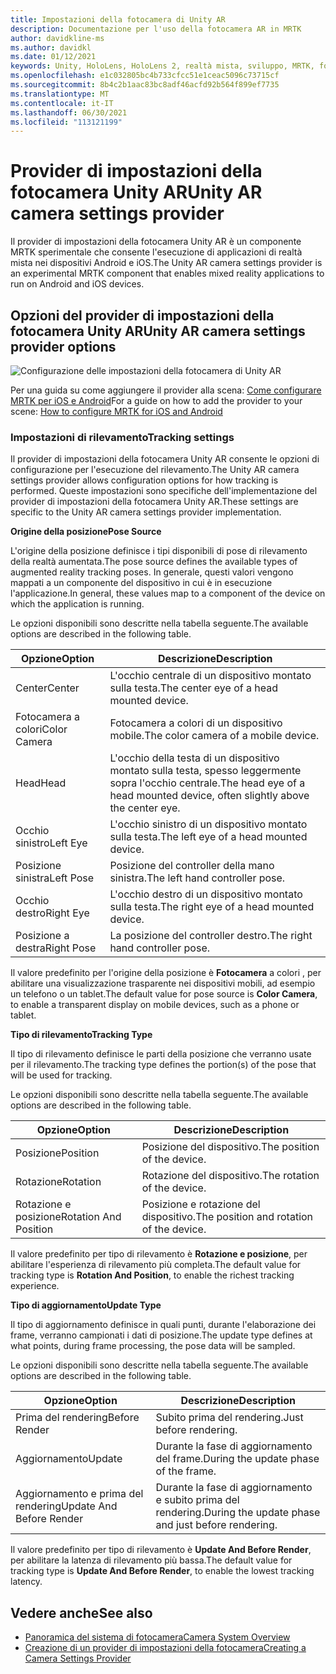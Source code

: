 ```yaml
---
title: Impostazioni della fotocamera di Unity AR
description: Documentazione per l'uso della fotocamera AR in MRTK
author: davidkline-ms
ms.author: davidkl
ms.date: 01/12/2021
keywords: Unity, HoloLens, HoloLens 2, realtà mista, sviluppo, MRTK, fotocamera AR,
ms.openlocfilehash: e1c032805bc4b733cfcc51e1ceac5096c73715cf
ms.sourcegitcommit: 8b4c2b1aac83bc8adf46acfd92b564f899ef7735
ms.translationtype: MT
ms.contentlocale: it-IT
ms.lasthandoff: 06/30/2021
ms.locfileid: "113121199"
---
```

# <a name="unity-ar-camera-settings-provider"></a><span data-ttu-id="5c0c0-104">Provider di impostazioni della fotocamera Unity AR</span><span class="sxs-lookup"><span data-stu-id="5c0c0-104">Unity AR camera settings provider</span></span>

<span data-ttu-id="5c0c0-105">Il provider di impostazioni della fotocamera Unity AR è un componente MRTK sperimentale che consente l'esecuzione di applicazioni di realtà mista nei dispositivi Android e iOS.</span><span class="sxs-lookup"><span data-stu-id="5c0c0-105">The Unity AR camera settings provider is an experimental MRTK component that enables mixed reality applications to run on Android and iOS devices.</span></span>

## <a name="unity-ar-camera-settings-provider-options"></a><span data-ttu-id="5c0c0-106">Opzioni del provider di impostazioni della fotocamera Unity AR</span><span class="sxs-lookup"><span data-stu-id="5c0c0-106">Unity AR camera settings provider options</span></span>

![Configurazione delle impostazioni della fotocamera di Unity AR](../images/camera-system/UnityArSettingsConfiguration.png)

<span data-ttu-id="5c0c0-108">Per una guida su come aggiungere il provider alla scena: [Come configurare MRTK per iOS e Android](../../supported-devices/using-ar-foundation.md)</span><span class="sxs-lookup"><span data-stu-id="5c0c0-108">For a guide on how to add the provider to your scene: [How to configure MRTK for iOS and Android](../../supported-devices/using-ar-foundation.md)</span></span>

### <a name="tracking-settings"></a><span data-ttu-id="5c0c0-109">Impostazioni di rilevamento</span><span class="sxs-lookup"><span data-stu-id="5c0c0-109">Tracking settings</span></span>

<span data-ttu-id="5c0c0-110">Il provider di impostazioni della fotocamera Unity AR consente le opzioni di configurazione per l'esecuzione del rilevamento.</span><span class="sxs-lookup"><span data-stu-id="5c0c0-110">The Unity AR camera settings provider allows configuration options for how tracking is performed.</span></span> <span data-ttu-id="5c0c0-111">Queste impostazioni sono specifiche dell'implementazione del provider di impostazioni della fotocamera Unity AR.</span><span class="sxs-lookup"><span data-stu-id="5c0c0-111">These settings are specific to the Unity AR camera settings provider implementation.</span></span>

<span data-ttu-id="5c0c0-112">**Origine della posizione**</span><span class="sxs-lookup"><span data-stu-id="5c0c0-112">**Pose Source**</span></span>

<span data-ttu-id="5c0c0-113">L'origine della posizione definisce i tipi disponibili di pose di rilevamento della realtà aumentata.</span><span class="sxs-lookup"><span data-stu-id="5c0c0-113">The pose source defines the available types of augmented reality tracking poses.</span></span> <span data-ttu-id="5c0c0-114">In generale, questi valori vengono mappati a un componente del dispositivo in cui è in esecuzione l'applicazione.</span><span class="sxs-lookup"><span data-stu-id="5c0c0-114">In general, these values map to a component of the device on which the application is running.</span></span>

<span data-ttu-id="5c0c0-115">Le opzioni disponibili sono descritte nella tabella seguente.</span><span class="sxs-lookup"><span data-stu-id="5c0c0-115">The available options are described in the following table.</span></span>

| <span data-ttu-id="5c0c0-116">Opzione</span><span class="sxs-lookup"><span data-stu-id="5c0c0-116">Option</span></span> | <span data-ttu-id="5c0c0-117">Descrizione</span><span class="sxs-lookup"><span data-stu-id="5c0c0-117">Description</span></span> |
| --- | --- |
| <span data-ttu-id="5c0c0-118">Center</span><span class="sxs-lookup"><span data-stu-id="5c0c0-118">Center</span></span> | <span data-ttu-id="5c0c0-119">L'occhio centrale di un dispositivo montato sulla testa.</span><span class="sxs-lookup"><span data-stu-id="5c0c0-119">The center eye of a head mounted device.</span></span> |
| <span data-ttu-id="5c0c0-120">Fotocamera a colori</span><span class="sxs-lookup"><span data-stu-id="5c0c0-120">Color Camera</span></span> | <span data-ttu-id="5c0c0-121">Fotocamera a colori di un dispositivo mobile.</span><span class="sxs-lookup"><span data-stu-id="5c0c0-121">The color camera of a mobile device.</span></span> |
| <span data-ttu-id="5c0c0-122">Head</span><span class="sxs-lookup"><span data-stu-id="5c0c0-122">Head</span></span> | <span data-ttu-id="5c0c0-123">L'occhio della testa di un dispositivo montato sulla testa, spesso leggermente sopra l'occhio centrale.</span><span class="sxs-lookup"><span data-stu-id="5c0c0-123">The head eye of a head mounted device, often slightly above the center eye.</span></span> |
| <span data-ttu-id="5c0c0-124">Occhio sinistro</span><span class="sxs-lookup"><span data-stu-id="5c0c0-124">Left Eye</span></span> | <span data-ttu-id="5c0c0-125">L'occhio sinistro di un dispositivo montato sulla testa.</span><span class="sxs-lookup"><span data-stu-id="5c0c0-125">The left eye of a head mounted device.</span></span> |
| <span data-ttu-id="5c0c0-126">Posizione sinistra</span><span class="sxs-lookup"><span data-stu-id="5c0c0-126">Left Pose</span></span> | <span data-ttu-id="5c0c0-127">Posizione del controller della mano sinistra.</span><span class="sxs-lookup"><span data-stu-id="5c0c0-127">The left hand controller pose.</span></span> |
| <span data-ttu-id="5c0c0-128">Occhio destro</span><span class="sxs-lookup"><span data-stu-id="5c0c0-128">Right Eye</span></span> | <span data-ttu-id="5c0c0-129">L'occhio destro di un dispositivo montato sulla testa.</span><span class="sxs-lookup"><span data-stu-id="5c0c0-129">The right eye of a head mounted device.</span></span> |
| <span data-ttu-id="5c0c0-130">Posizione a destra</span><span class="sxs-lookup"><span data-stu-id="5c0c0-130">Right Pose</span></span> | <span data-ttu-id="5c0c0-131">La posizione del controller destro.</span><span class="sxs-lookup"><span data-stu-id="5c0c0-131">The right hand controller pose.</span></span> |

<span data-ttu-id="5c0c0-132">Il valore predefinito per l'origine della posizione è **Fotocamera** a colori , per abilitare una visualizzazione trasparente nei dispositivi mobili, ad esempio un telefono o un tablet.</span><span class="sxs-lookup"><span data-stu-id="5c0c0-132">The default value for pose source is **Color Camera**, to enable a transparent display on mobile devices, such as a phone or tablet.</span></span>

<span data-ttu-id="5c0c0-133">**Tipo di rilevamento**</span><span class="sxs-lookup"><span data-stu-id="5c0c0-133">**Tracking Type**</span></span>

<span data-ttu-id="5c0c0-134">Il tipo di rilevamento definisce le parti della posizione che verranno usate per il rilevamento.</span><span class="sxs-lookup"><span data-stu-id="5c0c0-134">The tracking type defines the portion(s) of the pose that will be used for tracking.</span></span>

<span data-ttu-id="5c0c0-135">Le opzioni disponibili sono descritte nella tabella seguente.</span><span class="sxs-lookup"><span data-stu-id="5c0c0-135">The available options are described in the following table.</span></span>

| <span data-ttu-id="5c0c0-136">Opzione</span><span class="sxs-lookup"><span data-stu-id="5c0c0-136">Option</span></span> | <span data-ttu-id="5c0c0-137">Descrizione</span><span class="sxs-lookup"><span data-stu-id="5c0c0-137">Description</span></span> |
| --- | --- |
| <span data-ttu-id="5c0c0-138">Posizione</span><span class="sxs-lookup"><span data-stu-id="5c0c0-138">Position</span></span> | <span data-ttu-id="5c0c0-139">Posizione del dispositivo.</span><span class="sxs-lookup"><span data-stu-id="5c0c0-139">The position of the device.</span></span> |
| <span data-ttu-id="5c0c0-140">Rotazione</span><span class="sxs-lookup"><span data-stu-id="5c0c0-140">Rotation</span></span> | <span data-ttu-id="5c0c0-141">Rotazione del dispositivo.</span><span class="sxs-lookup"><span data-stu-id="5c0c0-141">The rotation of the device.</span></span> |
| <span data-ttu-id="5c0c0-142">Rotazione e posizione</span><span class="sxs-lookup"><span data-stu-id="5c0c0-142">Rotation And Position</span></span> | <span data-ttu-id="5c0c0-143">Posizione e rotazione del dispositivo.</span><span class="sxs-lookup"><span data-stu-id="5c0c0-143">The position and rotation of the device.</span></span> |

<span data-ttu-id="5c0c0-144">Il valore predefinito per tipo di rilevamento è **Rotazione e posizione**, per abilitare l'esperienza di rilevamento più completa.</span><span class="sxs-lookup"><span data-stu-id="5c0c0-144">The default value for tracking type is **Rotation And Position**, to enable the richest tracking experience.</span></span>

<span data-ttu-id="5c0c0-145">**Tipo di aggiornamento**</span><span class="sxs-lookup"><span data-stu-id="5c0c0-145">**Update Type**</span></span>

<span data-ttu-id="5c0c0-146">Il tipo di aggiornamento definisce in quali punti, durante l'elaborazione dei frame, verranno campionati i dati di posizione.</span><span class="sxs-lookup"><span data-stu-id="5c0c0-146">The update type defines at what points, during frame processing, the pose data will be sampled.</span></span>

<span data-ttu-id="5c0c0-147">Le opzioni disponibili sono descritte nella tabella seguente.</span><span class="sxs-lookup"><span data-stu-id="5c0c0-147">The available options are described in the following table.</span></span>

| <span data-ttu-id="5c0c0-148">Opzione</span><span class="sxs-lookup"><span data-stu-id="5c0c0-148">Option</span></span> | <span data-ttu-id="5c0c0-149">Descrizione</span><span class="sxs-lookup"><span data-stu-id="5c0c0-149">Description</span></span> |
| --- | --- |
| <span data-ttu-id="5c0c0-150">Prima del rendering</span><span class="sxs-lookup"><span data-stu-id="5c0c0-150">Before Render</span></span> | <span data-ttu-id="5c0c0-151">Subito prima del rendering.</span><span class="sxs-lookup"><span data-stu-id="5c0c0-151">Just before rendering.</span></span> |
| <span data-ttu-id="5c0c0-152">Aggiornamento</span><span class="sxs-lookup"><span data-stu-id="5c0c0-152">Update</span></span> | <span data-ttu-id="5c0c0-153">Durante la fase di aggiornamento del frame.</span><span class="sxs-lookup"><span data-stu-id="5c0c0-153">During the update phase of the frame.</span></span> |
| <span data-ttu-id="5c0c0-154">Aggiornamento e prima del rendering</span><span class="sxs-lookup"><span data-stu-id="5c0c0-154">Update And Before Render</span></span> | <span data-ttu-id="5c0c0-155">Durante la fase di aggiornamento e subito prima del rendering.</span><span class="sxs-lookup"><span data-stu-id="5c0c0-155">During the update phase and just before rendering.</span></span> |

<span data-ttu-id="5c0c0-156">Il valore predefinito per tipo di rilevamento è **Update And Before Render**, per abilitare la latenza di rilevamento più bassa.</span><span class="sxs-lookup"><span data-stu-id="5c0c0-156">The default value for tracking type is **Update And Before Render**, to enable the lowest tracking latency.</span></span>

## <a name="see-also"></a><span data-ttu-id="5c0c0-157">Vedere anche</span><span class="sxs-lookup"><span data-stu-id="5c0c0-157">See also</span></span>

- [<span data-ttu-id="5c0c0-158">Panoramica del sistema di fotocamera</span><span class="sxs-lookup"><span data-stu-id="5c0c0-158">Camera System Overview</span></span>](camera-system-overview.md)
- [<span data-ttu-id="5c0c0-159">Creazione di un provider di impostazioni della fotocamera</span><span class="sxs-lookup"><span data-stu-id="5c0c0-159">Creating a Camera Settings Provider</span></span>](create-settings-provider.md)

